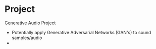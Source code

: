 # Project

Generative Audio Project

- Potentially apply Generative Adversarial Networks (GAN's) to sound samples/audio 
- 
